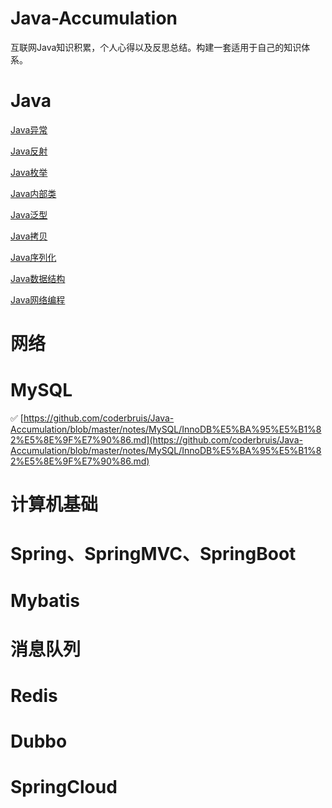 # Java-Accumulation
互联网Java知识积累，个人心得以及反思总结。构建一套适用于自己的知识体系。

# Java

[Java异常](http://github.com/coderbruis/Java-Accumulation/blob/master/notes/Java%E5%9F%BA%E7%A1%80/Java%E5%BC%82%E5%B8%B8.md)

[Java反射]()

[Java枚举]()

[Java内部类]()  

[Java泛型]()

[Java拷贝]()   

[Java序列化]()   

[Java数据结构]()

[Java网络编程]()       

# 网络

# MySQL

✅ [https://github.com/coderbruis/Java-Accumulation/blob/master/notes/MySQL/InnoDB%E5%BA%95%E5%B1%82%E5%8E%9F%E7%90%86.md](https://github.com/coderbruis/Java-Accumulation/blob/master/notes/MySQL/InnoDB%E5%BA%95%E5%B1%82%E5%8E%9F%E7%90%86.md)

# 计算机基础

# Spring、SpringMVC、SpringBoot

# Mybatis

# 消息队列

# Redis

# Dubbo

# SpringCloud

